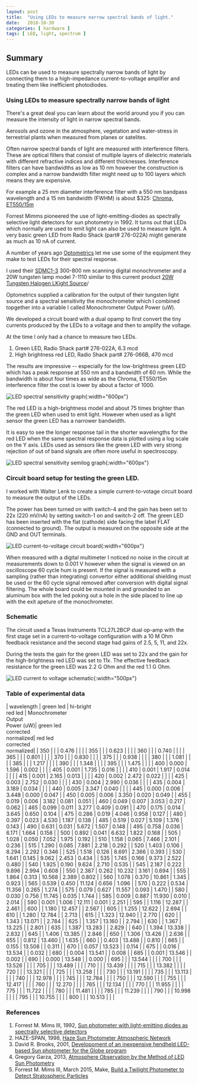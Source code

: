 ```yaml
---
layout: post
title:  "Using LEDs to measure narrow spectral bands of light."
date:   2018-10-30
categories: [ hardware ]
tags: [ LED, light, spectrum ]
---
```


## Summary

LEDs can be used to measure spectrally narrow bands of light by connecting them to a high-impedance current-to-voltage amplifier and treating them like inefficient photodiodes.

### Using LEDs to measure spectrally narrow bands of light

There's a great deal you can learn about the world around you if you can measure the intensity of light in narrow spectral bands.

Aerosols and ozone in the atmosphere, vegetation and water-stress in terrestrial plants when measured from planes or satelites.

Often narrow spectral bands of light are measured with interference filters. These are optical filters that consist of multiple layers of dielectric materials with different refractive indices and different thicknesses. Interference filters can have bandwidths as low as 10 nm however the construction is complex and a narrow bandwidth filter might need up to 100 layers which means they are expensive.

For example a 25 mm diameter interference filter with a 550 nm bandpass wavelength and a 15 nm bandwidth (FWHM) is about $325:
[Chroma, ET550/15m](https://www.chroma.com/products/parts/et550-15x)

Forrest Mimms pioneered the use of light-emitting-diodes as spectrally selective light detectors for sun photometry in 1992. It turns out that LEDs which normally are used to emit light can also be used to measure light. A very basic green LED from Radio Shack (part# 276-022A) might generate as much as 10 nA of current.

A number of years ago [Optometrics](https://www.dynasil.com/company/optometrics/) let me use some of the equipment they make to test LEDs for their spectral response.

I used their [SDMC1-3](https://www.dynasil.com/catalog/mini-chrom-monochromators/scanning-digital-monochromator-300-800-nm/) 300-800 nm scanning digital monochrometer and a 20W tungsten lamp model 7-1110 similar to this current product [20W Tungsten Halogen LKight Source](https://www.dynasil.com/catalog/mini-chrom-monochromators/tungsten-source-with-regulated-power-supply-for-105-125v-ac/)/

Optometrics supplied a calibration for the output of their tungsten light source and a spectral sensitivity the monochrometer which I combined topgether into a variable I called Monochrometer Output Power (uW).

We developed a circuit board with a dual opamp to first convert the tiny currents produced by the LEDs to a voltage and then to amplify the voltage.

At the time I only had a chance to measure two LEDs.

1. Green LED, Radio Shack part# 276-022A, 6.3 mcd
2. High brightness red LED, Radio Shack part# 276-066B, 470 mcd

The results are impressive -- especially for the low-brightness green LED which has a peak response at 550 nm and a bandwidth of 60 nm. While the bandwidth is about four times as wide as the Chroma, ET550/15m interference filter the cost is lower by about a factor of 1000.

![LED spectral sensitivity graph]({{site.url}}/assets/images/LEDs/LED-data2.gif){:width="600px"}

The red LED is a high-brightness model and about 75 times brighter than the green LED when used to emit light. However when used as a light sensor the green LED has a narrower bandwidth.

It is easy to see the longer response tail in the shorter wavelengths for the red LED when the same spectral response data is plotted using a log scale on the Y axis. LEDs used as sensors like the green LED with very strong rejection of out of band signals are often more useful in spectroscopy.

![LED spectral sensitivity semilog graph]({{site.url}}/assets/images/LEDs/LED-data2-log.gif){:width="600px"}

### Circuit board setup for testing the green LED.

I worked with Walter Lenk to create a simple current-to-votage circuit board to measure the output of the LEDs.

The power has been turned on with switch-4 and the gain has been set to 22x (220 mV/nA) by setting switch-1 on and switch-2 off. The green LED has been inserted with the flat (cathode) side facing the label FLAT (connected to ground). The output is measured on the opposite side at the GND and OUT terminals.

![LED current-to-voltage circuit board]({{site.url}}/assets/images/LEDs/circuitboard-top.jpg){:width="600px"}

When measured with a digital multimeter I noticed no noise in the circuit at measurements down to 0.001 V however when the signal is viewed on an oscilloscope 60 cycle hum is present. If the signal is measured with a sampling (rather than integrating) convertor either additional shielding must be used or the 60 cycle signal removed after conversion with digital signal filtering. The whole board could be mounted in and grounded to an aluminum box with the led poking out a hole in the side placed to line up with the exit apeture of the monochrometer.

### Schematic

The circuit used a Texas Instruments TCL27L2BCP dual op-amp with the first stage set in a current-to-voltage configuration with a 10 M Ohm feedback resistance and the second stage had gains of 2.5, 5, 11, and 22x.

During the tests the gain for the green LED was set to 22x and the gain for the high-brightness red LED was set to 11x. The effective feedback resistance for the green LED was 2.2 G Ohm and the red 1.1 G Ohm.

![LED current to voltage schematic]({{site.url}}/assets/images/LEDs/schematic.gif){:width="500px"}

### Table of experimental data

| wavelength | green led | hi-bright<br>red led | Monochrometer<br>Output<br>Power (uW)| green led<br>corrected<br>normalized| red led<br>corrected<br>normalized|
| 350        |           |           | 0.476         |            |            |
| 355        |           |           | 0.623         |            |            |
| 360        |           |           | 0.740         |            |            |
| 365        |           |           | 0.801         |            |            |
| 370        |           |           | 0.830         |            |            |
| 375        |           |           | 0.938         |            |            |
| 380        |           |           | 1.081         |            |            |
| 385        |           |           | 1.217         |            |            |
| 390        |           |           | 1.348         |            |            |
| 395        |           |           | 1.475         |            |            |
| 400        | 0.000     | 1.596     | 0.002         |            |            |
| 405        | 0.001     | 1.735     | 0.016         |            |            |
| 410        | 0.001     | 1.917     | 0.014         |            |            |
| 415        | 0.001     | 2.165     | 0.013         |            |            |
| 420        | 0.002     | 2.472     | 0.022         |            |            |
| 425        | 0.003     | 2.752     | 0.030         |            |            |
| 430        | 0.004     | 2.990     | 0.036         |            |            |
| 435        | 0.004     | 3.189     | 0.034         |            |            |
| 440        | 0.005     | 3.347     | 0.040         |            |            |
| 445        | 0.000     | 0.006     | 3.448         | 0.000      | 0.047      |
| 450        | 0.005     | 0.006     | 3.350         | 0.020      | 0.049      |
| 455        | 0.019     | 0.006     | 3.182         | 0.081      | 0.051      |
| 460        | 0.049     | 0.007     | 3.053         | 0.217      | 0.062      |
| 465        | 0.099     | 0.011     | 3.277         | 0.409      | 0.091      |
| 470        | 0.175     | 0.014     | 3.645         | 0.650      | 0.104      |
| 475        | 0.286     | 0.019     | 4.046         | 0.958      | 0.127      |
| 480        | 0.397     | 0.023     | 4.530         | 1.187      | 0.138      |
| 485        | 0.519     | 0.027     | 5.109         | 1.376      | 0.143      |
| 490        | 0.631     | 0.031     | 5.672         | 1.507      | 0.148      |
| 495        | 0.758     | 0.036     | 6.171         | 1.664      | 0.158      |
| 500        | 0.892     | 0.041     | 6.632         | 1.822      | 0.168      |
| 505        | 1.028     | 0.050     | 7.052         | 1.975      | 0.192      |
| 510        | 1.158     | 0.065     | 7.466         | 2.101      | 0.236      |
| 515        | 1.290     | 0.085     | 7.881         | 2.218      | 0.292      |
| 520        | 1.403     | 0.106     | 8.294         | 2.292      | 0.346      |
| 525        | 1.518     | 0.126     | 8.691         | 2.366      | 0.393      |
| 530        | 1.641     | 0.145     | 9.062         | 2.453      | 0.434      |
| 535        | 1.745     | 0.166     | 9.373         | 2.522      | 0.480      |
| 540        | 1.925     | 0.190     | 9.624         | 2.710      | 0.535      |
| 545        | 2.187     | 0.222     | 9.896         | 2.994      | 0.608      |
| 550        | 2.387     | 0.262     | 10.232        | 3.161      | 0.694      |
| 555        | 1.864     | 0.313     | 10.568        | 2.389      | 0.802      |
| 560        | 1.078     | 0.370     | 10.861        | 1.345      | 0.923      |
| 565        | 0.539     | 0.450     | 11.124        | 0.656      | 1.096      |
| 570        | 0.222     | 0.534     | 11.356        | 0.265      | 1.274      |
| 575        | 0.079     | 0.627     | 11.557        | 0.093      | 1.470      |
| 580        | 0.030     | 0.756     | 11.745        | 0.035      | 1.744      |
| 585        | 0.009     | 0.887     | 11.930        | 0.010      | 2.014      |
| 590        | 0.001     | 1.006     | 12.111        | 0.001      | 2.251      |
| 595        |           | 1.116     | 12.287        |            | 2.461      |
| 600        |           | 1.180     | 12.457        |            | 2.567      |
| 605        |           | 1.255     | 12.622        |            | 2.694      |
| 610        |           | 1.280     | 12.784        |            | 2.713      |
| 615        |           | 1.323     | 12.940        |            | 2.770      |
| 620        |           | 1.343     | 13.071        |            | 2.784      |
| 625        |           | 1.357     | 13.160        |            | 2.794      |
| 630        |           | 1.367     | 13.225        |            | 2.801      |
| 635        |           | 1.387     | 13.283        |            | 2.829      |
| 640        |           | 1.394     | 13.338        |            | 2.832      |
| 645        |           | 1.406     | 13.385        |            | 2.846      |
| 650        |           | 1.306     | 13.426        |            | 2.636      |
| 655        |           | 0.812     | 13.460        |            | 1.635      |
| 660        |           | 0.403     | 13.488        |            | 0.810      |
| 665        |           | 0.155     | 13.508        |            | 0.311      |
| 670        |           | 0.057     | 13.523        |            | 0.114      |
| 675        |           | 0.016     | 13.534        |            | 0.032      |
| 680        |           | 0.004     | 13.541        |            | 0.008      |
| 685        |           | 0.001     | 13.546        |            | 0.002      |
| 690        |           | 0.000     | 13.548        |            | 0.000      |
| 695        |           |           | 13.544        |            |            |
| 700        |           |           | 13.526        |            |            |
| 705        |           |           | 13.489        |            |            |
| 710        |           |           | 13.439        |            |            |
| 715        |           |           | 13.382        |            |            |
| 720        |           |           | 13.321        |            |            |
| 725        |           |           | 13.258        |            |            |
| 730        |           |           | 13.191        |            |            |
| 735        |           |           | 13.113        |            |            |
| 740        |           |           | 12.978        |            |            |
| 745        |           |           | 12.784        |            |            |
| 750        |           |           | 12.590        |            |            |
| 755        |           |           | 12.417        |            |            |
| 760        |           |           | 12.270        |            |            |
| 765        |           |           | 12.134        |            |            |
| 770        |           |           | 11.955        |            |            |
| 775        |           |           | 11.722        |            |            |
| 780        |           |           | 11.481        |            |            |
| 785        |           |           | 11.239        |            |            |
| 790        |           |           | 10.998        |            |            |
| 795        |           |           | 10.755        |            |            |
| 800        |           |           | 10.513        |            |            |


### References


1. Forrest M. Mims III, 1992, [Sun photometer with light-emitting diodes as spectrally selective detectors](https://pdfs.semanticscholar.org/68d0/254593e8a993571cee32564a3fc295d5daf3.pdf)
2. HAZE-SPAN, 1998, [Haze Sun Photometer Atmospheric Network](http://haze.concord.org/)
3. David R. Brooks, 2001, [Developoment of an inexpensive hendheld LED-based Sun photometer for the Globe program](https://userpages.umbc.edu/~martins/PHYS650/LED_Photometer_BrooksJGR2001.pdf)
4. Gregory Garza, 2013, [Atmosphere Observation by the Method of LED Sun Photometry](https://pdfs.semanticscholar.org/df58/6feea8d50844e68c3d9831b5aa589415166d.pdf)
5. Forrest M. Mims III, March 2015, Make, [Build a Twilight Photometer to Detect Stratospheric Particles](https://makezine.com/projects/twilight-photometer/)